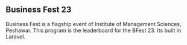 ## Business Fest 23

Business Fest is a flagship event of Institute of Management Sciences, Peshawar. This program is the leaderboard for the BFest 23. Its built in Laravel.

